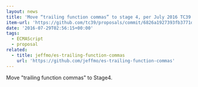 ```yaml
---
layout: news
title: 'Move “trailing function commas” to stage 4, per July 2016 TC39 meeting. · tc39/proposals@6826a19'
item-url: 'https://github.com/tc39/proposals/commit/6826a1927393fb3771de1425167a8b694291c8f8'
date: '2016-07-29T02:56:15+00:00'
tags:
  - ECMAScript
  - proposal
related:
  - title: jeffmo/es-trailing-function-commas
    url: 'https://github.com/jeffmo/es-trailing-function-commas'
---
```

Move "trailing function commas" to Stage4.
